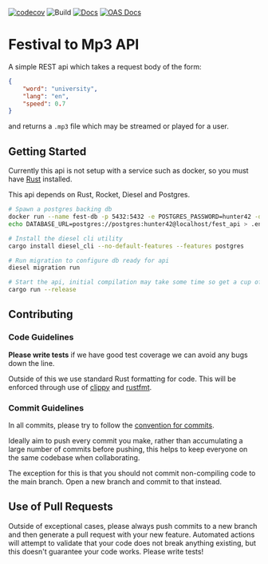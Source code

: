 [![codecov](https://codecov.io/gh/JosiahBull/festival-api/branch/main/graph/badge.svg?token=ISOL8A7QVA)](https://codecov.io/gh/JosiahBull/festival-api)
![Build](https://github.com/JosiahBull/festival-api/actions/workflows/test.yml/badge.svg)
[![Docs](https://github.com/JosiahBull/festival-api/actions/workflows/docs.yml/badge.svg)](https://josiahbull.github.io/festival-api/festival_api/index.html)
[![OAS Docs](https://github.com/JosiahBull/festival-api/actions/workflows/redoc.yml/badge.svg)](https://josiahbull.github.io/festival-api/index.html)
# Festival to Mp3 API
A simple REST api which takes a request body of the form:
```json
{
    "word": "university",
    "lang": "en",
    "speed": 0.7
}
```
and returns a `.mp3` file which may be streamed or played for a user.

## Getting Started

Currently this api is not setup with a service such as docker, so you must have [Rust](https://www.rust-lang.org/tools/install) installed.

This api depends on Rust, Rocket, Diesel and Postgres.

```sh
# Spawn a postgres backing db
docker run --name fest-db -p 5432:5432 -e POSTGRES_PASSWORD=hunter42 -d postgres
echo DATABASE_URL=postgres://postgres:hunter42@localhost/fest_api > .env

# Install the diesel cli utility
cargo install diesel_cli --no-default-features --features postgres

# Run migration to configure db ready for api
diesel migration run

# Start the api, initial compilation may take some time so get a cup of tea
cargo run --release
```

## Contributing

### Code Guidelines
**Please write tests** if we have good test coverage we can avoid any bugs down the line.


Outside of this we use standard Rust formatting for code. This will be enforced through use of [clippy](https://github.com/rust-lang/rust-clippy) and [rustfmt](https://github.com/rust-lang/rustfmt).

### Commit Guidelines
In all commits, please try to follow the [convention for commits](https://www.conventionalcommits.org/en/v1.0.0/#specification).

Ideally aim to push every commit you make, rather than accumulating a large number of commits before pushing, this helps to keep everyone on the same
codebase when collaborating. 

The exception for this is that you should not commit non-compiling code to the main branch. Open a new branch and 
commit to that instead.

## Use of Pull Requests
Outside of exceptional cases, please always push commits to a new branch and then generate a pull request with your new feature. Automated actions will attempt to validate that your code does not break anything existing, but this doesn't guarantee your code works. Please write tests!